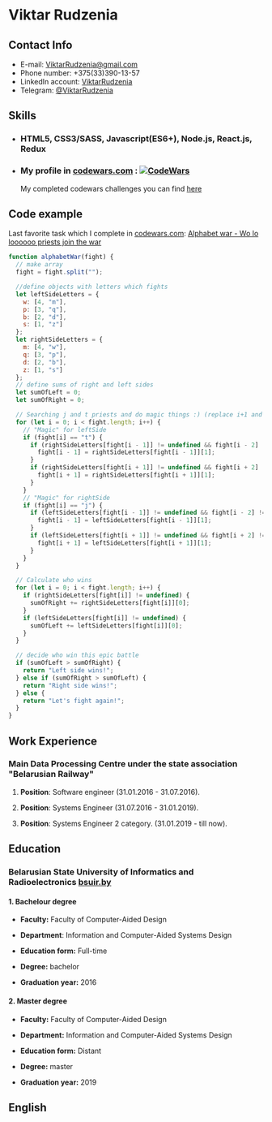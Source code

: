 # **Viktar Rudzenia**

## **Contact Info**

- E-mail: ViktarRudzenia@gmail.com
- Phone number: +375(33)390-13-57
- LinkedIn account: [ViktarRudzenia](https://www.linkedin.com/in/viktarrudzenia/)
- Telegram: [@ViktarRudzenia](https://t.me/ViktarRudzenia)

## **Skills**

- ### HTML5, CSS3/SASS, Javascript(ES6+), Node.js, React.js, Redux

- ### My profile in [codewars.com](https://www.codewars.com/users/Viktarrudzenia) : [![CodeWars](https://www.codewars.com/users/Viktarrudzenia/badges/large)](https://www.codewars.com/users/Viktarrudzenia)
  My completed codewars challenges you can find [here](https://github.com/Viktarrudzenia/codewars "Completed CodeWars Challenges")

## **Code example**

Last favorite task which I complete in [codewars.com](https://www.codewars.com/ "codewars.com"): [Alphabet war - Wo lo loooooo priests join the war](https://www.codewars.com/kata/59473c0a952ac9b463000064 "Alphabet war - Wo lo loooooo priests join the war")

```javascript
function alphabetWar(fight) {
  // make array
  fight = fight.split("");

  //define objects with letters which fights
  let leftSideLetters = {
    w: [4, "m"],
    p: [3, "q"],
    b: [2, "d"],
    s: [1, "z"]
  };
  let rightSideLetters = {
    m: [4, "w"],
    q: [3, "p"],
    d: [2, "b"],
    z: [1, "s"]
  };
  // define sums of right and left sides
  let sumOfLeft = 0;
  let sumOfRight = 0;

  // Searching j and t priests and do magic things :) (replace i+1 and i - 1)
  for (let i = 0; i < fight.length; i++) {
    // "Magic" for leftSide
    if (fight[i] == "t") {
      if (rightSideLetters[fight[i - 1]] != undefined && fight[i - 2] != "j") {
        fight[i - 1] = rightSideLetters[fight[i - 1]][1];
      }
      if (rightSideLetters[fight[i + 1]] != undefined && fight[i + 2] != "j") {
        fight[i + 1] = rightSideLetters[fight[i + 1]][1];
      }
    }
    // "Magic" for rightSide
    if (fight[i] == "j") {
      if (leftSideLetters[fight[i - 1]] != undefined && fight[i - 2] != "t") {
        fight[i - 1] = leftSideLetters[fight[i - 1]][1];
      }
      if (leftSideLetters[fight[i + 1]] != undefined && fight[i + 2] != "t") {
        fight[i + 1] = leftSideLetters[fight[i + 1]][1];
      }
    }
  }

  // Calculate who wins
  for (let i = 0; i < fight.length; i++) {
    if (rightSideLetters[fight[i]] != undefined) {
      sumOfRight += rightSideLetters[fight[i]][0];
    }
    if (leftSideLetters[fight[i]] != undefined) {
      sumOfLeft += leftSideLetters[fight[i]][0];
    }
  }

  // decide who win this epic battle
  if (sumOfLeft > sumOfRight) {
    return "Left side wins!";
  } else if (sumOfRight > sumOfLeft) {
    return "Right side wins!";
  } else {
    return "Let's fight again!";
  }
}
```

## **Work Experience**

### Main Data Processing Centre under the state association "Belarusian Railway"

1. **Position**: Software engineer (31.01.2016 - 31.07.2016).

2. **Position**: Systems Engineer (31.07.2016 - 31.01.2019).

3. **Position**: Systems Engineer 2 category. (31.01.2019 - till now).

## **Education**

### Belarusian State University of Informatics and Radioelectronics [bsuir.by](https://www.bsuir.by/ "BSUIR.by")

#### 1\. Bachelour degree

- **Faculty:** Faculty of Computer-Aided Design

- **Department**: Information and Computer-Aided Systems Design

- **Education form:** Full-time

- **Degree:** bachelor

- **Graduation year:** 2016

#### 2\. Master degree

- **Faculty:** Faculty of Computer-Aided Design

- **Department:** Information and Computer-Aided Systems Design

- **Education form:** Distant

- **Degree:** master

- **Graduation year:** 2019

## **English**
